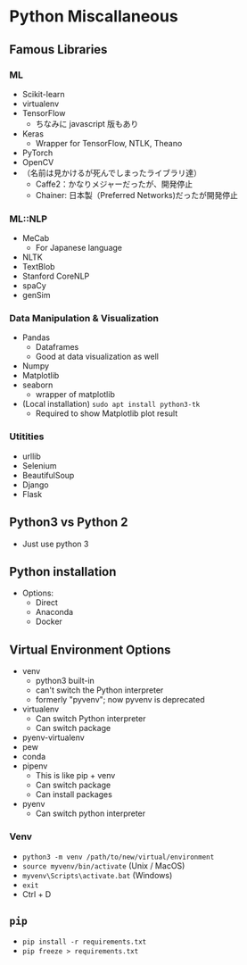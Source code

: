 # Python Miscallaneous

## Famous Libraries

### ML

- Scikit-learn
- virtualenv
- TensorFlow
  - ちなみに javascript 版もあり
- Keras
  - Wrapper for TensorFlow, NTLK, Theano
- PyTorch
- OpenCV
- （名前は見かけるが死んでしまったライブラリ達）
  - Caffe2：かなりメジャーだったが、開発停止
  - Chainer: 日本製（Preferred Networks)だったが開発停止

### ML::NLP

- MeCab
  - For Japanese language
- NLTK
- TextBlob
- Stanford CoreNLP
- spaCy
- genSim

### Data Manipulation & Visualization

- Pandas
  - Dataframes
  - Good at data visualization as well
- Numpy
- Matplotlib
- seaborn
  - wrapper of matplotlib
- (Local installation) `sudo apt install python3-tk`
  - Required to show Matplotlib plot result

### Utitities

- urllib
- Selenium
- BeautifulSoup
- Django
- Flask

## Python3 vs Python 2

- Just use python 3

## Python installation

- Options:
  - Direct
  - Anaconda
  - Docker

## Virtual Environment Options

- venv
  - python3 built-in
  - can't switch the Python interpreter
  - formerly "pyvenv"; now pyvenv is deprecated
- virtualenv
  - Can switch Python interpreter
  - Can switch package
- pyenv-virtualenv
- pew
- conda
- pipenv
  - This is like pip + venv
  - Can switch package
  - Can install packages
- pyenv
  - Can switch python interpreter

### Venv

- `python3 -m venv /path/to/new/virtual/environment`
- `source myvenv/bin/activate` (Unix / MacOS)
- `myvenv\Scripts\activate.bat` (Windows)
- `exit`
- Ctrl + D

## `pip`

- `pip install -r requirements.txt`
- `pip freeze > requirements.txt`
